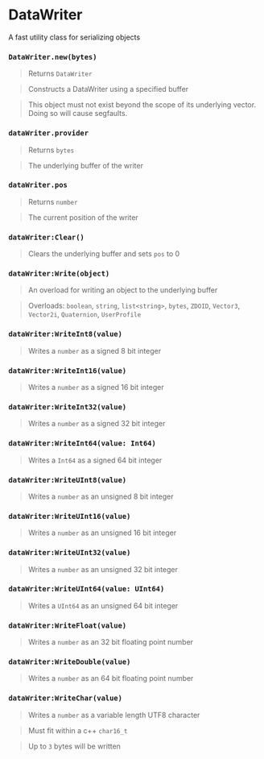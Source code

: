 # DataWriter

A fast utility class for serializing objects

### `DataWriter.new(bytes)`
  > Returns `DataWriter`

  > Constructs a DataWriter using a specified buffer

  > This object must not exist beyond the scope of its
  underlying vector. Doing so will cause segfaults.
  
### `dataWriter.provider`
  > Returns `bytes`
  
  > The underlying buffer of the writer
  
### `dataWriter.pos`
  > Returns `number`
  
  > The current position of the writer
  
### `dataWriter:Clear()`
  > Clears the underlying buffer and sets `pos` to 0
  
### `dataWriter:Write(object)`
  > An overload for writing an object to the underlying buffer
  
  > Overloads: `boolean`, `string`, `list<string>`, `bytes`, `ZDOID`, `Vector3`, 
  ` Vector2i`, `Quaternion`, `UserProfile`
  
### `dataWriter:WriteInt8(value)`
  > Writes a `number` as a signed 8 bit integer
  
### `dataWriter:WriteInt16(value)`
  > Writes a `number` as a signed 16 bit integer
  
### `dataWriter:WriteInt32(value)`
  > Writes a `number` as a signed 32 bit integer
  
### `dataWriter:WriteInt64(value: Int64)`
  > Writes a `Int64` as a signed 64 bit integer
  
### `dataWriter:WriteUInt8(value)`
  > Writes a `number` as an unsigned 8 bit integer
  
### `dataWriter:WriteUInt16(value)`
  > Writes a `number` as an unsigned 16 bit integer
  
### `dataWriter:WriteUInt32(value)`
  > Writes a `number` as an unsigned 32 bit integer
  
### `dataWriter:WriteUInt64(value: UInt64)`
  > Writes a `UInt64` as an unsigned 64 bit integer
  
### `dataWriter:WriteFloat(value)`
  > Writes a `number` as an 32 bit floating point number
  
### `dataWriter:WriteDouble(value)`
  > Writes a `number` as an 64 bit floating point number
  
### `dataWriter:WriteChar(value)`
  > Writes a `number` as a variable length UTF8 character
  
  > Must fit within a c++ `char16_t`
  
  > Up to `3` bytes will be written